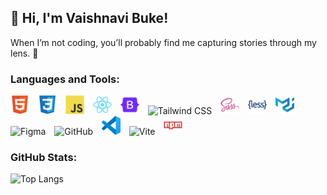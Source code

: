 ## 👋 Hi, I'm Vaishnavi Buke!

When I’m not coding, you’ll probably find me capturing stories through my lens. 📸

###  Languages and Tools:

<p align="left">
  <a href="https://developer.mozilla.org/en-US/docs/Web/HTML" target="_blank" style="text-decoration:none;">
    <img src="https://raw.githubusercontent.com/devicons/devicon/master/icons/html5/html5-original.svg" alt="HTML" width="30" height="30" style="margin-right:10px;"/>
  </a>
  <a href="https://developer.mozilla.org/en-US/docs/Web/CSS" target="_blank" style="text-decoration:none;">
    <img src="https://raw.githubusercontent.com/devicons/devicon/master/icons/css3/css3-original.svg" alt="CSS" width="30" height="30" style="margin-right:10px;"/>
  </a>
  <a href="https://developer.mozilla.org/en-US/docs/Web/JavaScript" target="_blank" style="text-decoration:none;">
    <img src="https://raw.githubusercontent.com/devicons/devicon/master/icons/javascript/javascript-original.svg" alt="JavaScript" width="30" height="30" style="margin-right:10px;"/>
  </a>
  <a href="https://reactjs.org/" target="_blank" style="text-decoration:none;">
    <img src="https://raw.githubusercontent.com/devicons/devicon/master/icons/react/react-original.svg" alt="React" width="30" height="30" style="margin-right:10px;"/>
  </a>

  <a href="https://getbootstrap.com/" target="_blank" style="text-decoration:none;">
    <img src="https://raw.githubusercontent.com/devicons/devicon/master/icons/bootstrap/bootstrap-plain.svg" alt="Bootstrap" width="30" height="30" style="margin-right:10px;"/>
  </a>
  <a href="https://tailwindcss.com/" target="_blank" style="text-decoration:none;">
    <img src="https://www.vectorlogo.zone/logos/tailwindcss/tailwindcss-icon.svg" alt="Tailwind CSS" width="30" height="30" style="margin-right:10px;"/>
  </a>
  <a href="https://sass-lang.com/" target="_blank" style="text-decoration:none;">
    <img src="https://raw.githubusercontent.com/devicons/devicon/master/icons/sass/sass-original.svg" alt="SASS" width="30" height="30" style="margin-right:10px;"/>
  </a>
  <a href="https://lesscss.org/" target="_blank" style="text-decoration:none;">
    <img src="https://raw.githubusercontent.com/devicons/devicon/master/icons/less/less-plain-wordmark.svg" alt="LESS" width="30" height="30" style="margin-right:10px;"/>
  </a>
  <a href="https://mui.com/" target="_blank" style="text-decoration:none;">
    <img src="https://raw.githubusercontent.com/devicons/devicon/master/icons/materialui/materialui-original.svg" alt="Material UI" width="30" height="30" style="margin-right:10px;"/>
  </a>

  <a href="https://www.figma.com/" target="_blank" style="text-decoration:none;">
    <img src="https://www.vectorlogo.zone/logos/figma/figma-icon.svg" alt="Figma" width="30" height="30" style="margin-right:10px;"/>
  </a>
  <a href="https://github.com/" target="_blank" style="text-decoration:none;">
    <img src="https://cdn.jsdelivr.net/gh/devicons/devicon/icons/github/github-original.svg" alt="GitHub" width="30" height="30" style="margin-right:10px;"/>
  </a>
  <a href="https://code.visualstudio.com/" target="_blank" style="text-decoration:none;">
    <img src="https://raw.githubusercontent.com/devicons/devicon/master/icons/vscode/vscode-original.svg" alt="VS Code" width="30" height="30" style="margin-right:10px;"/>
  </a>
  <a href="https://vitejs.dev/" target="_blank" style="text-decoration:none;">
    <img src="https://vitejs.dev/logo.svg" alt="Vite" width="30" height="30" style="margin-right:10px;"/>
  </a>
  <a href="https://www.npmjs.com/" target="_blank" style="text-decoration:none;">
    <img src="https://raw.githubusercontent.com/devicons/devicon/master/icons/npm/npm-original-wordmark.svg" alt="NPM" width="30" height="30" style="margin-right:10px;"/>
  </a>
</p>


### GitHub Stats:

![Top Langs](https://github-readme-stats.vercel.app/api/top-langs/?username=vaishnavibuke&layout=compact&langs_count=8&theme=default)



















<!--
**vaishnavibuke/vaishnavibuke** is a ✨ _special_ ✨ repository because its `README.md` (this file) appears on your GitHub profile.

Here are some ideas to get you started:

- 🔭 I’m currently working on ...
- 🌱 I’m currently learning ...
- 👯 I’m looking to collaborate on ...
- 🤔 I’m looking for help with ...
- 💬 Ask me about ...
- 📫 How to reach me: ...
- 😄 Pronouns: ...
- ⚡ Fun fact: ...
-->





